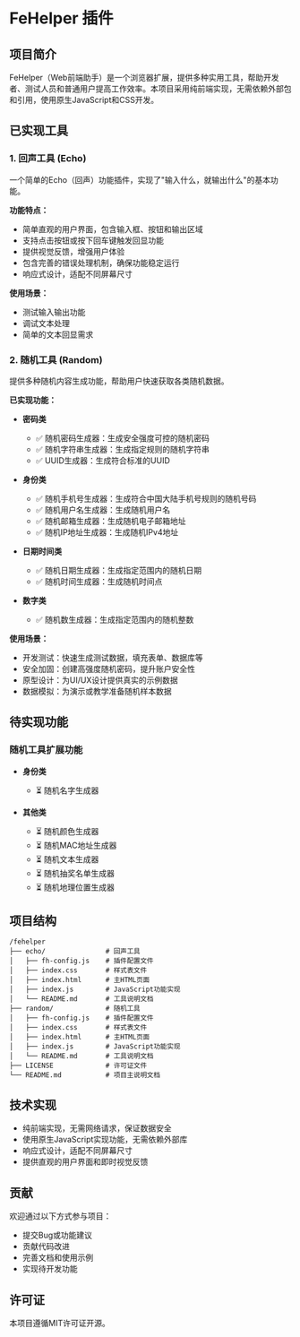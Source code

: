 # FeHelper 插件

## 项目简介

FeHelper（Web前端助手）是一个浏览器扩展，提供多种实用工具，帮助开发者、测试人员和普通用户提高工作效率。本项目采用纯前端实现，无需依赖外部包和引用，使用原生JavaScript和CSS开发。

## 已实现工具

### 1. 回声工具 (Echo)

一个简单的Echo（回声）功能插件，实现了"输入什么，就输出什么"的基本功能。

**功能特点：**
- 简单直观的用户界面，包含输入框、按钮和输出区域
- 支持点击按钮或按下回车键触发回显功能
- 提供视觉反馈，增强用户体验
- 包含完善的错误处理机制，确保功能稳定运行
- 响应式设计，适配不同屏幕尺寸

**使用场景：**
- 测试输入输出功能
- 调试文本处理
- 简单的文本回显需求

### 2. 随机工具 (Random)

提供多种随机内容生成功能，帮助用户快速获取各类随机数据。

**已实现功能：**

- **密码类**
  - ✅ 随机密码生成器：生成安全强度可控的随机密码
  - ✅ 随机字符串生成器：生成指定规则的随机字符串
  - ✅ UUID生成器：生成符合标准的UUID

- **身份类**
  - ✅ 随机手机号生成器：生成符合中国大陆手机号规则的随机号码
  - ✅ 随机用户名生成器：生成随机用户名
  - ✅ 随机邮箱生成器：生成随机电子邮箱地址
  - ✅ 随机IP地址生成器：生成随机IPv4地址

- **日期时间类**
  - ✅ 随机日期生成器：生成指定范围内的随机日期
  - ✅ 随机时间生成器：生成随机时间点

- **数字类**
  - ✅ 随机数生成器：生成指定范围内的随机整数

**使用场景：**
- 开发测试：快速生成测试数据，填充表单、数据库等
- 安全加固：创建高强度随机密码，提升账户安全性
- 原型设计：为UI/UX设计提供真实的示例数据
- 数据模拟：为演示或教学准备随机样本数据

## 待实现功能

### 随机工具扩展功能

- **身份类**
  - ⏳ 随机名字生成器

- **其他类**
  - ⏳ 随机颜色生成器
  - ⏳ 随机MAC地址生成器
  - ⏳ 随机文本生成器
  - ⏳ 随机抽奖名单生成器
  - ⏳ 随机地理位置生成器

## 项目结构

```
/fehelper
├── echo/               # 回声工具
│   ├── fh-config.js    # 插件配置文件
│   ├── index.css       # 样式表文件
│   ├── index.html      # 主HTML页面
│   ├── index.js        # JavaScript功能实现
│   └── README.md       # 工具说明文档
├── random/             # 随机工具
│   ├── fh-config.js    # 插件配置文件
│   ├── index.css       # 样式表文件
│   ├── index.html      # 主HTML页面
│   ├── index.js        # JavaScript功能实现
│   └── README.md       # 工具说明文档
├── LICENSE             # 许可证文件
└── README.md           # 项目主说明文档
```

## 技术实现

- 纯前端实现，无需网络请求，保证数据安全
- 使用原生JavaScript实现功能，无需依赖外部库
- 响应式设计，适配不同屏幕尺寸
- 提供直观的用户界面和即时视觉反馈

## 贡献

欢迎通过以下方式参与项目：

- 提交Bug或功能建议
- 贡献代码改进
- 完善文档和使用示例
- 实现待开发功能

## 许可证

本项目遵循MIT许可证开源。